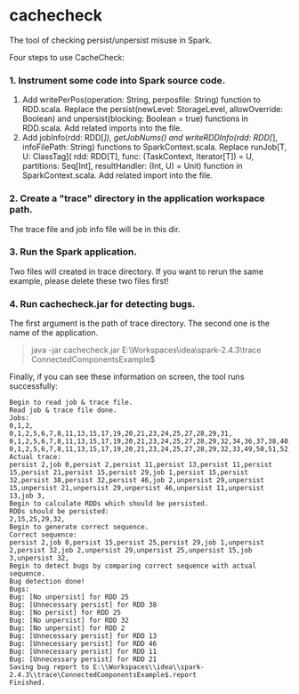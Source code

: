 # cachecheck

The tool of checking persist/unpersist misuse in Spark.

Four steps to use CacheCheck:

### 1. Instrument some code into Spark source code.
1. Add writePerPos(operation: String, perposfile: String) function to RDD.scala. 
  Replace the persist(newLevel: StorageLevel, allowOverride: Boolean) and unpersist(blocking: Boolean = true) functions in RDD.scala.
  Add related imports into the file.
2. Add jobInfo(rdd: RDD[_]), getJobNums() and writeRDDInfo(rdd: RDD[_], infoFilePath: String) functions to SparkContext.scala. 
  Replace 
    runJob[T, U: ClassTag](
      rdd: RDD[T],
      func: (TaskContext, Iterator[T]) =     U,
      partitions: Seq[Int],
      resultHandler: (Int, U) =     Unit)
    function in SparkContext.scala.
  Add related import into the file.

### 2. Create a "trace" directory in the application workspace path. 
The trace file and job info file will be in this dir.

### 3. Run the Spark application. 
Two files will created in trace directory. 
If you want to rerun the same example, please delete these two files first!

### 4. Run cachecheck.jar for detecting bugs.
The first argument is the path of trace directory. The second one is the name of the application.
>java -jar cachecheck.jar E:\\Workspaces\\idea\\spark-2.4.3\\trace ConnectedComponentsExample$

Finally, if you can see these information on screen, the tool runs successfully:

    Begin to read job & trace file.
    Read job & trace file done.
    Jobs:
    0,1,2,
    0,1,2,5,6,7,8,11,13,15,17,19,20,21,23,24,25,27,28,29,31,
    0,1,2,5,6,7,8,11,13,15,17,19,20,21,23,24,25,27,28,29,32,34,36,37,38,40,41,42,44,45,46,48,
    0,1,2,5,6,7,8,11,13,15,17,19,20,21,23,24,25,27,28,29,32,33,49,50,51,52,53,54,55,
    Actual trace:
    persist 2,job 0,persist 2,persist 11,persist 13,persist 11,persist 15,persist 21,persist 15,persist 29,job 1,persist 15,persist 32,persist 38,persist 32,persist 46,job 2,unpersist 29,unpersist 15,unpersist 21,unpersist 29,unpersist 46,unpersist 11,unpersist 13,job 3,
    Begin to calculate RDDs which should be persisted.
    RDDs should be persisted:
    2,15,25,29,32,
    Begin to generate correct sequence.
    Correct sequence:
    persist 2,job 0,persist 15,persist 25,persist 29,job 1,unpersist 2,persist 32,job 2,unpersist 29,unpersist 25,unpersist 15,job 3,unpersist 32,
    Begin to detect bugs by comparing correct sequence with actual sequence.
    Bug detection done!
    Bugs:
    Bug: [No unpersist] for RDD 25
    Bug: [Unnecessary persist] for RDD 38
    Bug: [No persist] for RDD 25
    Bug: [No unpersist] for RDD 32
    Bug: [No unpersist] for RDD 2
    Bug: [Unnecessary persist] for RDD 13
    Bug: [Unnecessary persist] for RDD 46
    Bug: [Unnecessary persist] for RDD 11
    Bug: [Unnecessary persist] for RDD 21
    Saving bug report to E:\\Workspaces\\idea\\spark-2.4.3\\trace\ConnectedComponentsExample$.report
    Finished.